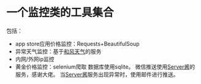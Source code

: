 # 一个监控类的工具集合
包括：
* app store应用价格监控：Requests+BeautifulSoup
* 异常天气监控：基于[和风天气](https://www.heweather.com/documents/api/)的服务
* 内网/外网ip监控
* 黄金价格监控：selenium爬取
数据库使用sqlite。
微信推送使用[Server酱](http://sc.ftqq.com)的服务，感谢大佬。
当[Server酱](http://sc.ftqq.com)服务出现异常时，使用邮件进行推送。